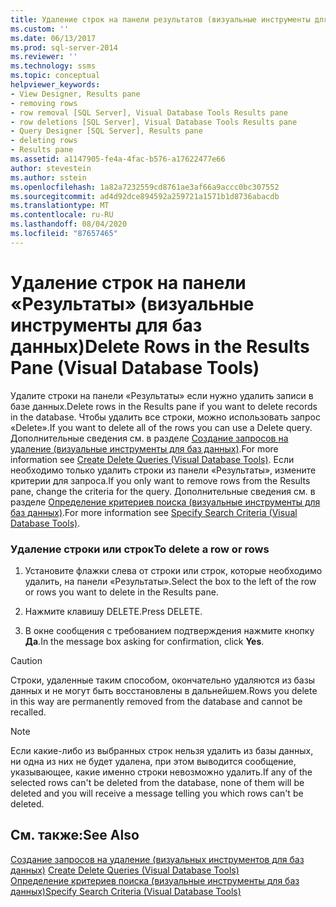 ```yaml
---
title: Удаление строк на панели результатов (визуальные инструменты для баз данных) | Документация Майкрософт
ms.custom: ''
ms.date: 06/13/2017
ms.prod: sql-server-2014
ms.reviewer: ''
ms.technology: ssms
ms.topic: conceptual
helpviewer_keywords:
- View Designer, Results pane
- removing rows
- row removal [SQL Server], Visual Database Tools Results pane
- row deletions [SQL Server], Visual Database Tools Results pane
- Query Designer [SQL Server], Results pane
- deleting rows
- Results pane
ms.assetid: a1147905-fe4a-4fac-b576-a17622477e66
author: stevestein
ms.author: sstein
ms.openlocfilehash: 1a82a7232559cd8761ae3af66a9accc0bc307552
ms.sourcegitcommit: ad4d92dce894592a259721a1571b1d8736abacdb
ms.translationtype: MT
ms.contentlocale: ru-RU
ms.lasthandoff: 08/04/2020
ms.locfileid: "87657465"
---
```

# <a name="delete-rows-in-the-results-pane-visual-database-tools"></a><span data-ttu-id="a8e89-102">Удаление строк на панели «Результаты» (визуальные инструменты для баз данных)</span><span class="sxs-lookup"><span data-stu-id="a8e89-102">Delete Rows in the Results Pane (Visual Database Tools)</span></span>
  <span data-ttu-id="a8e89-103">Удалите строки на панели «Результаты» если нужно удалить записи в базе данных.</span><span class="sxs-lookup"><span data-stu-id="a8e89-103">Delete rows in the Results pane if you want to delete records in the database.</span></span> <span data-ttu-id="a8e89-104">Чтобы удалить все строки, можно использовать запрос «Delete».</span><span class="sxs-lookup"><span data-stu-id="a8e89-104">If you want to delete all of the rows you can use a Delete query.</span></span> <span data-ttu-id="a8e89-105">Дополнительные сведения см. в разделе [Создание запросов на удаление (визуальные инструменты для баз данных)](visual-database-tools.md).</span><span class="sxs-lookup"><span data-stu-id="a8e89-105">For more information see [Create Delete Queries &#40;Visual Database Tools&#41;](visual-database-tools.md).</span></span> <span data-ttu-id="a8e89-106">Если необходимо только удалить строки из панели «Результаты», измените критерии для запроса.</span><span class="sxs-lookup"><span data-stu-id="a8e89-106">If you only want to remove rows from the Results pane, change the criteria for the query.</span></span> <span data-ttu-id="a8e89-107">Дополнительные сведения см. в разделе [Определение критериев поиска (визуальные инструменты для баз данных)](specify-search-criteria-visual-database-tools.md).</span><span class="sxs-lookup"><span data-stu-id="a8e89-107">For more information see [Specify Search Criteria &#40;Visual Database Tools&#41;](specify-search-criteria-visual-database-tools.md).</span></span>  
  
### <a name="to-delete-a-row-or-rows"></a><span data-ttu-id="a8e89-108">Удаление строки или строк</span><span class="sxs-lookup"><span data-stu-id="a8e89-108">To delete a row or rows</span></span>  
  
1.  <span data-ttu-id="a8e89-109">Установите флажки слева от строки или строк, которые необходимо удалить, на панели «Результаты».</span><span class="sxs-lookup"><span data-stu-id="a8e89-109">Select the box to the left of the row or rows you want to delete in the Results pane.</span></span>  
  
2.  <span data-ttu-id="a8e89-110">Нажмите клавишу DELETE.</span><span class="sxs-lookup"><span data-stu-id="a8e89-110">Press DELETE.</span></span>  
  
3.  <span data-ttu-id="a8e89-111">В окне сообщения с требованием подтверждения нажмите кнопку **Да**.</span><span class="sxs-lookup"><span data-stu-id="a8e89-111">In the message box asking for confirmation, click **Yes**.</span></span>  
  
> [!CAUTION]  
>  <span data-ttu-id="a8e89-112">Строки, удаленные таким способом, окончательно удаляются из базы данных и не могут быть восстановлены в дальнейшем.</span><span class="sxs-lookup"><span data-stu-id="a8e89-112">Rows you delete in this way are permanently removed from the database and cannot be recalled.</span></span>  
  
> [!NOTE]  
>  <span data-ttu-id="a8e89-113">Если какие-либо из выбранных строк нельзя удалить из базы данных, ни одна из них не будет удалена, при этом выводится сообщение, указывающее, какие именно строки невозможно удалить.</span><span class="sxs-lookup"><span data-stu-id="a8e89-113">If any of the selected rows can't be deleted from the database, none of them will be deleted and you will receive a message telling you which rows can't be deleted.</span></span>  
  
## <a name="see-also"></a><span data-ttu-id="a8e89-114">См. также:</span><span class="sxs-lookup"><span data-stu-id="a8e89-114">See Also</span></span>  
 <span data-ttu-id="a8e89-115">[Создание запросов на удаление &#40;визуальных инструментов для баз данных&#41;](visual-database-tools.md) </span><span class="sxs-lookup"><span data-stu-id="a8e89-115">[Create Delete Queries &#40;Visual Database Tools&#41;](visual-database-tools.md) </span></span>  
 [<span data-ttu-id="a8e89-116">Определение критериев поиска (визуальные инструменты для баз данных)</span><span class="sxs-lookup"><span data-stu-id="a8e89-116">Specify Search Criteria &#40;Visual Database Tools&#41;</span></span>](specify-search-criteria-visual-database-tools.md)  
  
  
